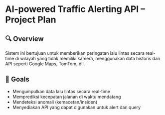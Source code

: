 # AI-powered Traffic Alerting API – Project Plan

## 🔍 Overview

Sistem ini bertujuan untuk memberikan peringatan lalu lintas secara real-time di wilayah yang tidak memiliki kamera, menggunakan data historis dan API seperti Google Maps, TomTom, dll.

## 🎯 Goals

- Mengumpulkan data lalu lintas secara real-time
- Memprediksi kecepatan jalanan di waktu mendatang
- Mendeteksi anomali (kemacetan/insiden)
- Menyediakan API yang dapat digunakan untuk alert dan query
